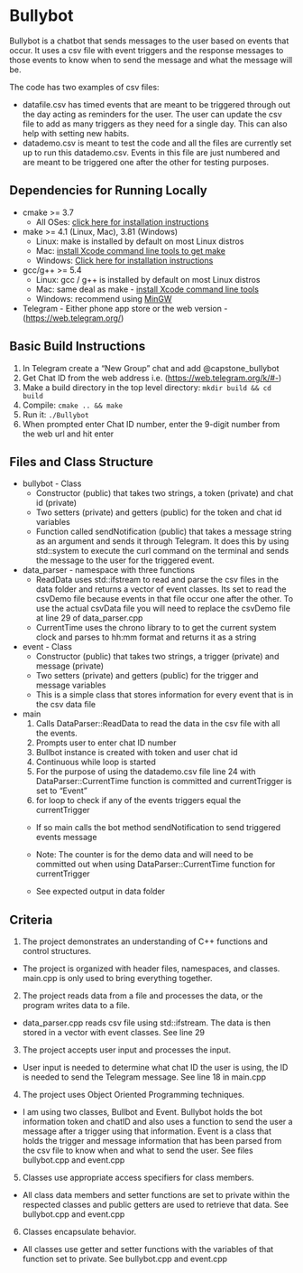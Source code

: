 # Bullybot
Bullybot is a chatbot that sends messages to the user based on events that occur. It uses a csv file with event triggers and the response messages to those events to know when to send the message and what the message will be.

The code has two examples of csv files:
  * datafile.csv has timed events that are meant to be triggered through out the day acting as reminders for the user. The user can update the csv file to add as many triggers as they need for a single day. This can also help with setting new habits.
  * datademo.csv is meant to test the code and all the files are currently set up to run this datademo.csv. Events in this file are just numbered and are meant to be triggered one after the other for testing purposes.

## Dependencies for Running Locally
* cmake >= 3.7
  * All OSes: [click here for installation instructions](https://cmake.org/install/)
* make >= 4.1 (Linux, Mac), 3.81 (Windows)
  * Linux: make is installed by default on most Linux distros
  * Mac: [install Xcode command line tools to get make](https://developer.apple.com/xcode/features/)
  * Windows: [Click here for installation instructions](http://gnuwin32.sourceforge.net/packages/make.htm)
* gcc/g++ >= 5.4
  * Linux: gcc / g++ is installed by default on most Linux distros
  * Mac: same deal as make - [install Xcode command line tools](https://developer.apple.com/xcode/features/)
  * Windows: recommend using [MinGW](http://www.mingw.org/)
* Telegram - Either phone app store or the web version - (https://web.telegram.org/)

## Basic Build Instructions
1. In Telegram create a “New Group” chat and add @capstone_bullybot
2. Get Chat ID from the web address i.e. (https://web.telegram.org/k/#-<Chat ID Number>)
3. Make a build directory in the top level directory: `mkdir build && cd build`
4. Compile: `cmake .. && make`
5. Run it: `./Bullybot`
6. When prompted enter Chat ID number, enter the 9-digit number from the web url and hit enter

## Files and Class Structure
* bullybot - Class
  * Constructor (public) that takes two strings, a token (private) and chat id (private)
  * Two setters (private) and getters (public) for the token and chat id variables
  * Function called sendNotification (public) that takes a message string as an argument and sends it through Telegram. It does this by using std::system to execute the curl command on the terminal and sends the message to the user for the triggered event.
* data_parser - namespace with three functions
	* ReadData uses std::ifstream to read and parse the csv files in the data folder and returns a vector of event classes. Its set to read the csvDemo file because events in that file occur one after the other. To use the actual csvData file you will need to replace the csvDemo file at line 29 of data_parser.cpp
	* CurrentTime uses the chrono library to to get the current system clock and parses to hh:mm format and returns it as a string
* event - Class
	* Constructor (public) that takes two strings, a trigger (private) and message (private)
  * Two setters (private) and getters (public) for the trigger and message variables
  * This is a simple class that stores information for every event that is in the csv data file
* main
  1. Calls DataParser::ReadData to read the data in the csv file with all the events.
  2. Prompts user to enter chat ID number
  3. Bullbot instance is created with token and user chat id
  4. Continuous while loop is started
  5. For the purpose of using the datademo.csv file line 24 with DataParser::CurrentTime function is committed and currentTrigger is set to “Event<current event number>”
  6. for loop to check if any of the events triggers equal the currentTrigger
    * If so main calls the bot method sendNotification to send triggered events message
  * Note: The counter is for the demo data and will need to be committed out when using DataParser::CurrentTime function for currentTrigger

  * See expected output in data folder

## Criteria
1. The project demonstrates an understanding of C++ functions and control structures.
  * The project is organized with header files, namespaces, and classes. main.cpp is only used to bring everything together.
2. The project reads data from a file and processes the data, or the program writes data to a file.
  * data_parser.cpp reads csv file using std::ifstream. The data is then stored in a vector with event classes. See line 29
3. The project accepts user input and processes the input.
  * User input is needed to determine what chat ID the user is using, the ID is needed to send the Telegram message. See line 18 in main.cpp
4. The project uses Object Oriented Programming techniques.
  * I am using two classes, Bullbot and Event. Bullybot holds the bot information token and chatID and also uses a function to send the user a message after a trigger using that information. Event is a class that holds the trigger and message information that has been parsed from the csv file to know when and what to send the user. See files bullybot.cpp and event.cpp
5. Classes use appropriate access specifiers for class members.
  * All class data members and setter functions are set to private within the respected classes and public getters are used to retrieve that data. See bullybot.cpp and event.cpp
6. Classes encapsulate behavior.
  * All classes use getter and setter functions with the variables of that function set to private. See bullybot.cpp and event.cpp
